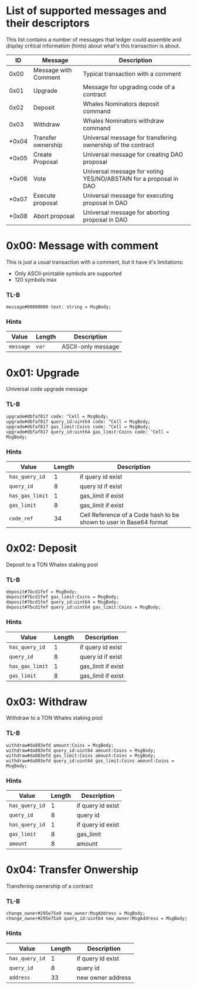 # List of supported messages and their descriptors

This list contains a number of messages that ledger could assemble and display critical information (hints) about what's this transaction is about.

| ID | Message | Description |
| --- | --- | --- |
| 0x00 | Message with Comment| Typical transaction with a comment|
| 0x01 | Upgrade | Message for upgrading code of a contract |
| 0x02 | Deposit | Whales Nominators deposit command |
| 0x03 | Withdraw | Whales Nominators withdraw command |
| *0x04 | Transfer ownership | Universal message for transfering ownership of the contract |
| *0x05 | Create Proposal | Universal message for creating DAO proposal |
| *0x06 | Vote | Universal message for voting YES/NO/ABSTAIN for a proposal in DAO |
| *0x07 | Execute proposal | Universal message for executing proposal in DAO |
| *0x08 | Abort proposal | Universal message for aborting proposal in DAO |

# 0x00: Message with comment

This is just a usual transaction with a comment, but it have it's limitations:
* Only ASCII-printable symbols are supported
* 120 symbols max

### TL-B
```
message#00000000 text: string = MsgBody;
```

### Hints
| Value | Length | Description |
| --- | --- | --- |
| `message` | `var` | ASCII-only message |

# 0x01: Upgrade
Universal code upgrade message

### TL-B
```
upgrade#dbfaf817 code: ^Cell = MsgBody;
upgrade#dbfaf817 query_id:uint64 code: ^Cell = MsgBody;
upgrade#dbfaf817 gas_limit:Coins code: ^Cell = MsgBody;
upgrade#dbfaf817 query_id:uint64 gas_limit:Coins code: ^Cell = MsgBody;
```

### Hints
| Value | Length | Description |
| --- | --- | --- |
| `has_query_id` | 1 | if query id exist |
| `query_id` | 8 | query id if exist |
| `has_gas_limit`| 1 | gas_limit if exist |
| `gas_limit`| 8 | gas_limit if exist |
| `code_ref` | 34 | Cell Reference of a Code hash to be shown to user in Base64 format |

# 0x02: Deposit
Deposit to a TON Whales staking pool

### TL-B
```
deposit#7bcd1fef = MsgBody;
deposit#7bcd1fef gas_limit:Coins = MsgBody;
deposit#7bcd1fef query_id:uint64 = MsgBody;
deposit#7bcd1fef query_id:uint64 gas_limit:Coins = MsgBody;
```

### Hints
| Value | Length | Description |
| --- | --- | --- |
| `has_query_id` | 1 | if query id exist |
| `query_id` | 8 | query id if exist |
| `has_gas_limit`| 1 | gas_limit if exist |
| `gas_limit`| 8 | gas_limit if exist |

# 0x03: Withdraw
Withdraw to a TON Whales staking pool

### TL-B
```
withdraw#da803efd amount:Coins = MsgBody;
withdraw#da803efd query_id:uint64 amount:Coins = MsgBody;
withdraw#da803efd gas_limit:Coins amount:Coins = MsgBody;
withdraw#da803efd query_id:uint64 gas_limit:Coins amount:Coins = MsgBody;
```

### Hints
| Value | Length | Description |
| --- | --- | --- |
| `has_query_id` | 1 | if query id exist |
| `query_id` | 8 | query id |
| `has_query_id` | 1 | if query id exist |
| `gas_limit`| 8 | gas_limit |
| `amount`| 8 | amount |

# 0x04: Transfer Onwership

Transfering ownership of a contract

### TL-B
```
change_owner#295e75a9 new_owner:MsgAddress = MsgBody;
change_owner#295e75a9 query_id:uint64 new_owner:MsgAddress = MsgBody;
```

### Hints
| Value | Length | Description |
| --- | --- | --- |
| `has_query_id` | 1 | if query id exist |
| `query_id` | 8 | query id |
| `address`| 33 | new owner address |